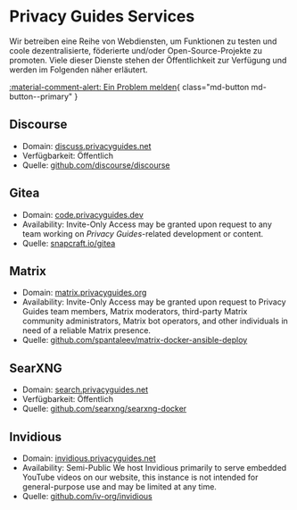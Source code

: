 # Privacy Guides Services

Wir betreiben eine Reihe von Webdiensten, um Funktionen zu testen und coole dezentralisierte, föderierte und/oder Open-Source-Projekte zu promoten. Viele dieser Dienste stehen der Öffentlichkeit zur Verfügung und werden im Folgenden näher erläutert.

[:material-comment-alert: Ein Problem melden](https://discuss.privacyguides.net/c/services/2){ class="md-button md-button--primary" }

## Discourse

- Domain: [discuss.privacyguides.net](https://discuss.privacyguides.net)
- Verfügbarkeit: Öffentlich
- Quelle: [github.com/discourse/discourse](https://github.com/discourse/discourse)

## Gitea

- Domain: [code.privacyguides.dev](https://code.privacyguides.dev)
- Availability: Invite-Only Access may be granted upon request to any team working on *Privacy Guides*-related development or content.
- Quelle: [snapcraft.io/gitea](https://snapcraft.io/gitea)

## Matrix

- Domain: [matrix.privacyguides.org](https://matrix.privacyguides.org)
- Availability: Invite-Only Access may be granted upon request to Privacy Guides team members, Matrix moderators, third-party Matrix community administrators, Matrix bot operators, and other individuals in need of a reliable Matrix presence.
- Quelle: [github.com/spantaleev/matrix-docker-ansible-deploy](https://github.com/spantaleev/matrix-docker-ansible-deploy)

## SearXNG

- Domain: [search.privacyguides.net](https://search.privacyguides.net)
- Verfügbarkeit: Öffentlich
- Quelle: [github.com/searxng/searxng-docker](https://github.com/searxng/searxng-docker)

## Invidious

- Domain: [invidious.privacyguides.net](https://invidious.privacyguides.net)
- Availability: Semi-Public We host Invidious primarily to serve embedded YouTube videos on our website, this instance is not intended for general-purpose use and may be limited at any time.
- Quelle: [github.com/iv-org/invidious](https://github.com/iv-org/invidious)
